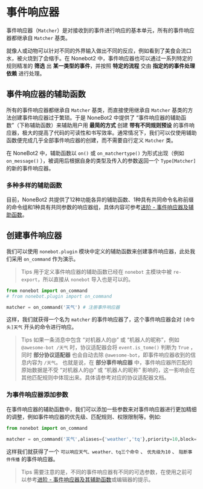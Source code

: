 # 事件响应器

事件响应器（`Matcher`）是对接收到的事件进行响应的基本单元，所有的事件响应器都继承自 `Matcher` 基类。

就像人或动物可以针对不同的外界输入做出不同的反应，例如看到了美食会流口水，被火烧到了会缩手。在 Nonebot2 中，事件响应器也可以通过一系列特定的规则精准的 **筛选** 出 **某一类型的事件**，并按照 **特定的流程** 交由 **指定的的事件处理依赖** 进行处理。

## 事件响应器的辅助函数

所有的事件响应器都继承自 `Matcher` 基类，而直接使用继承自 `Matcher`  基类的方法创建事件响应器过于繁琐。于是 NoneBot2 中提供了 “事件响应器的辅助函数”（下称辅助函数）来辅助用户用 **最简的方式** 创建 **带有不同规则预设** 的事件响应器，极大的提高了代码的可读性和书写效率。通常情况下，我们可以仅使用辅助函数便完成几乎全部事件响应器的创建，而不需要自行定义 `Matcher` 类。

在 NoneBot2 中，辅助函数以 `on()` 或 `on_matchertype()` 为形式出现（例如 `on_message()` ），被调用后根据自身的类型及传入的参数返回一个 `Type[Matcher]` 的新的事件响应器。

### 多种多样的辅助函数

目前，NoneBot2 共提供了12种功能各异的辅助函数、1种具有共同命令名称前缀的命令组和1种具有共同参数的响应器组，具体内容可参考[进阶 - 事件响应器及辅助函数](../../进阶/功能/事件响应器及辅助函数.md#事件响应器的辅助函数)。

## 创建事件响应器

我们可以使用 `nonebot.plugin` 模块中定义的辅助函数来创建事件响应器，此处我们采用 `on_command` 作为演示。

>Tips
用于定义事件响应器的辅助函数已经在 `nonebot` 主模块中被 `re-export`，所以直接从 `nonebot` 导入也是可以的。

```py title=weather.py
from nonebot import on_command
# from nonebot.plugin import on_command

matcher = on_command('天气') # 注册事件响应器
```

这样，我们就获得一个名为 `matcher` 的事件响应器了，这个事件响应器会对 `[命令头]天气` 开头的命令进行响应。

>Tips
如果一条消息中包含 “对机器人的@” 或 “机器人的昵称”，例如`@awesome-bot /天气` 时，协议适配器会将 `event.is_tome()` 判断为 `True` ，同时 **部分协议适配器** 也会自动去除 `@awesome-bot`，即事件响应器收到的信息内容为 `/天气`。
也就是说，在 **部分事件响应器** 中，事件响应器所匹配的原始数据是不受 “对机器人的@” 或 “机器人的昵称” 影响的，这一影响会在其他匹配规则中体现出来。具体请参考对应的协议适配器文档。

### 为事件响应器添加参数

在事件响应器的辅助函数中，我们可以添加一些参数来对事件响应器进行更加精细的调整，例如事件响应器的优先级、匹配规则、权限限制等。例如:

```py
from nonebot import on_command

matcher = on_command('天气',aliases={'weather','tq'},priority=10,block=True)
```

这样我们就获得了一个 `可以响应天气、weather、tq三个命令` 、 `优先级为10` 、 `阻断事件传播` 的事件响应器。

>Tips
需要注意的是，不同的事件响应器有不同的可选参数，在使用之前可以参考[进阶 - 事件响应器及其辅助函数](../../进阶/功能/事件响应器及辅助函数.md#事件响应器的辅助函数)或编辑器的提示。
